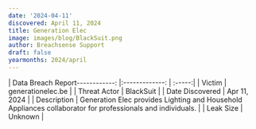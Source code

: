```yaml
---
date: '2024-04-11'
discovered: April 11, 2024
title: Generation Elec
image: images/blog/BlackSuit.png
author: Breachsense Support
draft: false
yearmonths: 2024/april
---
```


| Data Breach Report------------:     |:-------------:    | :-----:|
| Victim      | generationelec.be      | 
| Threat Actor      | BlackSuit      | 
| Date Discovered      | Apr 11, 2024      | 
| Description      | Generation Elec provides Lighting and Household Appliances collaborator for professionals and individuals.      | 
| Leak Size      | Unknown      | 


